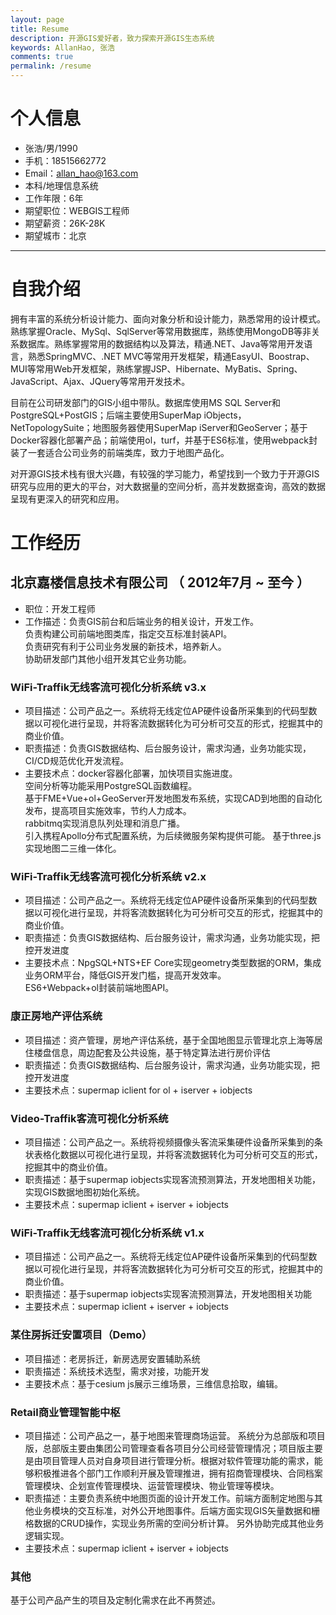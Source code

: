 ```yaml
---
layout: page
title: Resume
description: 开源GIS爱好者，致力探索开源GIS生态系统
keywords: AllanHao, 张浩
comments: true 
permalink: /resume
---
```


 
# 个人信息

 - 张浩/男/1990 
 - 手机：18515662772
 - Email：allan_hao@163.com 
 - 本科/地理信息系统
 - 工作年限：6年   
 - 期望职位：WEBGIS工程师
 - 期望薪资：26K-28K
 - 期望城市：北京

---

# 自我介绍

拥有丰富的系统分析设计能力、面向对象分析和设计能力，熟悉常用的设计模式。熟练掌握Oracle、MySql、SqlServer等常用数据库，熟练使用MongoDB等非关系数据库。熟练掌握常用的数据结构以及算法，精通.NET、Java等常用开发语言，熟悉SpringMVC、.NET MVC等常用开发框架，精通EasyUI、Boostrap、MUI等常用Web开发框架，熟练掌握JSP、Hibernate、MyBatis、Spring、JavaScript、Ajax、JQuery等常用开发技术。

目前在公司研发部门的GIS小组中带队。数据库使用MS SQL Server和PostgreSQL+PostGIS；后端主要使用SuperMap iObjects，NetTopologySuite；地图服务器使用SuperMap iServer和GeoServer；基于Docker容器化部署产品；前端使用ol，turf，并基于ES6标准，使用webpack封装了一套适合公司业务的前端类库，致力于地图产品化。

对开源GIS技术栈有很大兴趣，有较强的学习能力，希望找到一个致力于开源GIS研究与应用的更大的平台，对大数据量的空间分析，高并发数据查询，高效的数据呈现有更深入的研究和应用。
  

# 工作经历 

## 北京嘉楼信息技术有限公司 （ 2012年7月 ~ 至今 ）

* 职位：开发工程师
* 工作描述：负责GIS前台和后端业务的相关设计，开发工作。       
           负责构建公司前端地图类库，指定交互标准封装API。         
           负责研究有利于公司业务发展的新技术，培养新人。     
           协助研发部门其他小组开发其它业务功能。    

### WiFi-Traffik无线客流可视化分析系统 v3.x

* 项目描述：公司产品之一。系统将无线定位AP硬件设备所采集到的代码型数据以可视化进行呈现，并将客流数据转化为可分析可交互的形式，挖掘其中的商业价值。    
* 职责描述：负责GIS数据结构、后台服务设计，需求沟通，业务功能实现，CI/CD规范优化开发流程。
* 主要技术点：docker容器化部署，加快项目实施进度。     
             空间分析等功能采用PostgreSQL函数编程。     
             基于FME+Vue+ol+GeoServer开发地图发布系统，实现CAD到地图的自动化发布，提高项目实施效率，节约人力成本。     
             rabbitmq实现消息队列处理和消息广播。   
             引入携程Apollo分布式配置系统，为后续微服务架构提供可能。 
             基于three.js实现地图二三维一体化。  
                

### WiFi-Traffik无线客流可视化分析系统 v2.x

* 项目描述：公司产品之一。系统将无线定位AP硬件设备所采集到的代码型数据以可视化进行呈现，并将客流数据转化为可分析可交互的形式，挖掘其中的商业价值。    
* 职责描述：负责GIS数据结构、后台服务设计，需求沟通，业务功能实现，把控开发进度      
* 主要技术点：NpgSQL+NTS+EF Core实现geometry类型数据的ORM，集成业务ORM平台，降低GIS开发门槛，提高开发效率。   
             ES6+Webpack+ol封装前端地图API。      
             
             

### 康正房地产评估系统 
* 项目描述：资产管理，房地产评估系统，基于全国地图显示管理北京上海等居住楼盘信息，周边配套及公共设施，基于特定算法进行房价评估
* 职责描述：负责GIS数据结构、后台服务设计，需求沟通，业务功能实现，把控开发进度         
* 主要技术点：supermap iclient for ol + iserver + iobjects  


### Video-Traffik客流可视化分析系统

* 项目描述：公司产品之一。系统将视频摄像头客流采集硬件设备所采集到的条状表格化数据以可视化进行呈现，并将客流数据转化为可分析可交互的形式，挖掘其中的商业价值。
* 职责描述：基于supermap iobjects实现客流预测算法，开发地图相关功能，实现GIS数据地图初始化系统。        
* 主要技术点：supermap iclient + iserver + iobjects

### WiFi-Traffik无线客流可视化分析系统 v1.x

* 项目描述：公司产品之一。系统将无线定位AP硬件设备所采集到的代码型数据以可视化进行呈现，并将客流数据转化为可分析可交互的形式，挖掘其中的商业价值。    
* 职责描述：基于supermap iobjects实现客流预测算法，开发地图相关功能      
* 主要技术点：supermap iclient + iserver + iobjects 

 
### 某住房拆迁安置项目（Demo）
 * 项目描述：老房拆迁，新房选房安置辅助系统
 * 职责描述：系统技术选型，需求对接，功能开发
 * 主要技术点：基于cesium js展示三维场景，三维信息拾取，编辑。


### Retail商业管理智能中枢

* 项目描述：公司产品之一，基于地图来管理商场运营。
系统分为总部版和项目版，总部版主要由集团公司管理查看各项目分公司经营管理情况；项目版主要是由项目管理人员对自身项目进行管理分析。根据对软件管理功能的需求，能够积极推进各个部门工作顺利开展及管理推进，拥有招商管理模块、合同档案管理模块、企划宣传管理模块、运营管理模块、物业管理等模块。
* 职责描述：主要负责系统中地图页面的设计开发工作。前端方面制定地图与其他业务模块的交互标准，对外公开地图事件。后端方面实现GIS矢量数据和栅格数据的CRUD操作，实现业务所需的空间分析计算。
另外协助完成其他业务逻辑实现。
* 主要技术点：supermap iclient + iserver + iobjects 


### 其他

基于公司产品产生的项目及定制化需求在此不再赘述。